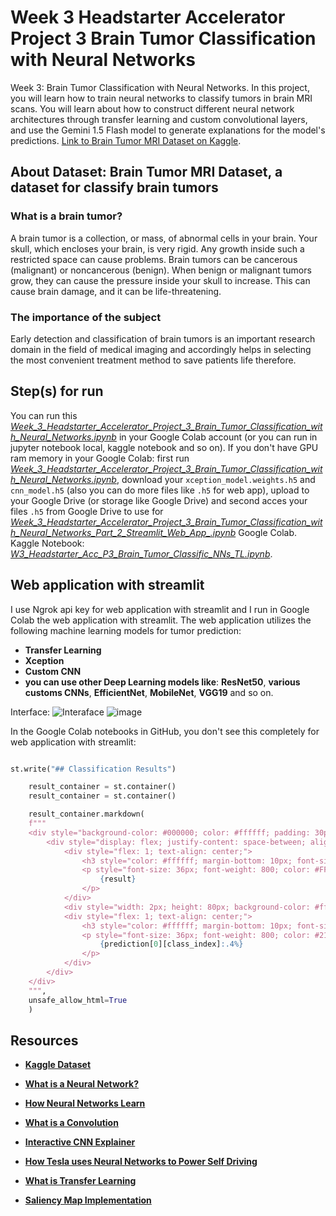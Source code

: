 # Week 3 Headstarter Accelerator Project 3 Brain Tumor Classification with Neural Networks
Week 3: Brain Tumor Classification with Neural Networks.
In this project, you will learn how to train neural networks to classify tumors in brain MRI scans. You will learn about how to construct different neural network architectures through transfer learning and custom convolutional layers, and use the Gemini 1.5 Flash model to generate explanations for the model's predictions.
[Link to Brain Tumor MRI Dataset on Kaggle](https://www.kaggle.com/datasets/masoudnickparvar/brain-tumor-mri-dataset).
## About Dataset: Brain Tumor MRI Dataset, a dataset for classify brain tumors
### What is a brain tumor?
A brain tumor is a collection, or mass, of abnormal cells in your brain. Your skull, which encloses your brain, is very rigid. Any growth inside such a restricted space can cause problems. Brain tumors can be cancerous (malignant) or noncancerous (benign). When benign or malignant tumors grow, they can cause the pressure inside your skull to increase. This can cause brain damage, and it can be life-threatening.
### The importance of the subject
Early detection and classification of brain tumors is an important research domain in the field of medical imaging and accordingly helps in selecting the most convenient treatment method to save patients life therefore.

## Step(s) for run
You can run this [*Week_3_Headstarter_Accelerator_Project_3_Brain_Tumor_Classification_with_Neural_Networks.ipynb*](https://github.com/AslauAlexandru/Week-3-Headstarter-Accelerator-Project-3-Brain-Tumor-Classification-with-Neural-Networks/blob/main/Week_3_Headstarter_Accelerator_Project_3_Brain_Tumor_Classification_with_Neural_Networks.ipynb) in your Google Colab account (or you can run in jupyter notebook local, kaggle notebook and so on).
If you don't have GPU ram memory in your Google Colab: first run [*Week_3_Headstarter_Accelerator_Project_3_Brain_Tumor_Classification_with_Neural_Networks.ipynb*](https://github.com/AslauAlexandru/Week-3-Headstarter-Accelerator-Project-3-Brain-Tumor-Classification-with-Neural-Networks/blob/main/Week_3_Headstarter_Accelerator_Project_3_Brain_Tumor_Classification_with_Neural_Networks.ipynb), download your ```xception_model.weights.h5``` and ```cnn_model.h5``` (also you can do more files like ```.h5``` for web app), upload to your Google Drive (or storage like Google Drive) and second acces your files ```.h5``` from Google Drive to use for [*Week_3_Headstarter_Accelerator_Project_3_Brain_Tumor_Classification_with_Neural_Networks_Part_2_Streamlit_Web_App_.ipynb*](https://github.com/AslauAlexandru/Week-3-Headstarter-Accelerator-Project-3-Brain-Tumor-Classification-with-Neural-Networks/blob/main/Week_3_Headstarter_Accelerator_Project_3_Brain_Tumor_Classification_with_Neural_Networks_Part_2_Streamlit_Web_App_.ipynb) Google Colab.
Kaggle Notebook: [*W3_Headstarter_Acc_P3_Brain_Tumor_Classific_NNs_TL.ipynb*](https://github.com/AslauAlexandru/Week-3-Headstarter-Accelerator-Project-3-Brain-Tumor-Classification-with-Neural-Networks/blob/main/%20W3_Headstarter_Acc_P3_Brain_Tumor_Classific_NNs_TL.ipynb).

## Web application with streamlit
I use Ngrok api key for web application with streamlit and I run in Google Colab the web application with streamlit.
The web application utilizes the following machine learning models for tumor prediction:
- **Transfer Learning**
- **Xception**
- **Custom CNN**
- **you can use other Deep Learning models like**: **ResNet50**, **various customs CNNs**, **EfficientNet**, **MobileNet**, **VGG19** and so on.

Interface:
![Interaface](
)
![image](https://github.com/user-attachments/assets/89f76a39-078f-47c3-acef-b153e03aab07)


In the Google Colab notebooks in GitHub, you don't see this completely for web application with streamlit:

```python

st.write("## Classification Results")

    result_container = st.container()
    result_container = st.container()

    result_container.markdown(
    f"""
    <div style="background-color: #000000; color: #ffffff; padding: 30px; border-radius: 15px;">
        <div style="display: flex; justify-content: space-between; align-items: center;">
            <div style="flex: 1; text-align: center;">
                <h3 style="color: #ffffff; margin-bottom: 10px; font-size: 20px;">Prediction</h3>
                <p style="font-size: 36px; font-weight: 800; color: #FF0000; margin: 0;">
                    {result}
                </p>
            </div>
            <div style="width: 2px; height: 80px; background-color: #ffffff; margin: 0 20px;"></div>
            <div style="flex: 1; text-align: center;">
                <h3 style="color: #ffffff; margin-bottom: 10px; font-size: 20px;">Confidence</h3>
                <p style="font-size: 36px; font-weight: 800; color: #2196F3; margin: 0;">
                    {prediction[0][class_index]:.4%}
                </p>
            </div>
        </div>
    </div>
    """,
    unsafe_allow_html=True
    )

```

## Resources

- [**Kaggle Dataset**](https://www.kaggle.com/datasets/masoudnickparvar/brain-tumor-mri-dataset)

- [**What is a Neural Network?**](https://www.youtube.com/watch?v=aircAruvnKk)

- [**How Neural Networks Learn**](https://www.youtube.com/watch?v=IHZwWFHWa-w)

- [**What is a Convolution**](https://www.youtube.com/watch?v=KuXjwB4LzSA)

- [**Interactive CNN Explainer**](https://poloclub.github.io/cnn-explainer/)

- [**How Tesla uses Neural Networks to Power Self Driving**](https://www.youtube.com/watch?v=FnFksQo-yEY)

- [**What is Transfer Learning**](https://builtin.com/data-science/transfer-learning)

- [**Saliency Map Implementation**](https://medium.com/@bijil.subhash/explainable-ai-saliency-maps-89098e230100)









